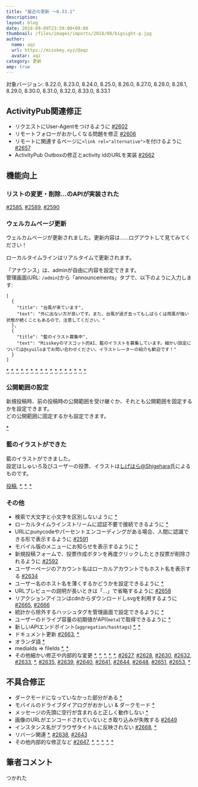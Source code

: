 ```yaml
---
title: "最近の更新 ～8.33.1"
description: 
layout: blog
date: 2018-09-09T23:59:00+09:00
thumbnail: /files/images/imports/2018/08/bigsight-p.jpg
author:
  name: aqz
  url: https://misskey.xyz/@aqz
  avatar: aqz
category: 更新
amp: true
---
```

対象バージョン: 8.22.0, 8.23.0, 8.24.0, 8.25.0, 8.26.0, 8.27.0, 8.28.0, 8.28.1, 8.29.0, 8.30.0, 8.31.0, 8.32.0, 8.33.0, 8.33.1

## ActivityPub関連修正
* リクエストにUser-Agentをつけるように [#2602](https://github.com/syuilo/misskey/pull/2602)
* リモートフォローがおかしくなる問題を修正 [#2606](https://github.com/syuilo/misskey/pull/2606)
* リモートに関連するページに`<link rel="alternative">`を付けるように [#2657](https://github.com/syuilo/misskey/pull/2657)
* ActivityPub Outboxの修正とactivity idのURLを実装 [#2662](https://github.com/syuilo/misskey/pull/2662)

## 機能向上
### リストの変更・削除…のAPIが実装された
[#2585](https://github.com/syuilo/misskey/pull/2585), [#2589](https://github.com/syuilo/misskey/pull/2589), [#2590](https://github.com/syuilo/misskey/pull/2590)

### ウェルカムページ更新
ウェルカムページが更新されました。更新内容は……ログアウトして見てみてください！

ローカルタイムラインはリアルタイムで更新されます。

「アナウンス」は、adminが自由に内容を設定できます。  
管理画面(URL: `/admin`)から「announcements」タブで、以下のように入力します:

```
[
  {
    "title": "台風が来ています",
    "text": "外に出ない方が良いです。また、台風が過ぎ去ってもしばらくは雨風が強い状態が続くこともあるので、注意してください。"
  },
  {
    "title": "藍のイラスト募集中",
    "text": "Misskeyのマスコット的AI、藍のイラストを募集しています。細かい設定については@syuiloまでお問い合わせください。イラストレーターの紹介も歓迎です！"
  }
]
```

[*](https://github.com/syuilo/misskey/commit/66f3a155e6050fc297d2f600e6d619c5dba0f764), [*](https://github.com/syuilo/misskey/commit/3698c679e23c184e897d86e9d75dfe2a110a282c), [*](https://github.com/syuilo/misskey/commit/6abff253ea718acc73ba3d1feca53161923319ae), [*](https://github.com/syuilo/misskey/commit/977200b7cd38191944cf9e078c7bff00314f9d78), [*](https://github.com/syuilo/misskey/commit/db943df0c8fbded2a2d5a8f56927c173e6aba931), [*](https://github.com/syuilo/misskey/commit/229e85b2c595a296d1f6501ad7057b72fb5ffd53), [*](https://github.com/syuilo/misskey/commit/451acb77df54d9d27177f0e3a618939d1a034310), [*](https://github.com/syuilo/misskey/commit/b4f86feddb213bf61a55dff6174a53a1561e8ffd), [*](https://github.com/syuilo/misskey/commit/91e0fc8c620a8b355151db481ccd59a6733f979b), [*](https://github.com/syuilo/misskey/commit/4a00c13b33fa647e4833317f2b2251b740968924), [*](https://github.com/syuilo/misskey/commit/8c6856d894b6ae95f1f935eb31857b43e9acff2d), [*](https://github.com/syuilo/misskey/commit/9e3abb9989e52682a5471a8773ee1007c51b0ef9), [*](https://github.com/syuilo/misskey/commit/39e44948361760c9686e359bd3901efda83a1c96), [*](https://github.com/syuilo/misskey/commit/1c84c0828ef87ca70dfec1f57aee533b099098ea), [*](https://github.com/syuilo/misskey/commit/2824d8a5b6d4232c12accea2f74d0b8f9e877764), [*](https://github.com/syuilo/misskey/commit/380cf0de6912000bf5fb18876dc910ce8b9a0e63), [*](https://github.com/syuilo/misskey/commit/82ee3a538be54992fad21137a6ae66f662f59d0f)

### 公開範囲の設定
新規投稿時、前の投稿時の公開範囲を受け継ぐか、それとも公開範囲を固定するかを設定できます。  
どの公開範囲に固定するかも設定できます。

[*](https://github.com/syuilo/misskey/commit/efaaa76185ec7ee39e855d90bdcdb8a4d13f0207)

### 藍のイラストができた
藍のイラストができました。  
設定はしゅいろ及びユーザーの投票、イラストは[しげはら@Shigehara](https://misskey.xyz/@Shigehara)氏によるものです。

[投稿](https://misskey.xyz/notes/5b93c4fb9eabe942536a3e2d), [*](https://github.com/syuilo/misskey/commit/c87b98c2af72cf8395808fcab43a6ce0555737da), [*](https://github.com/syuilo/misskey/commit/5d4e9aa9498c94f1c352432d7bc89f427d067723), [*](https://github.com/syuilo/misskey/commit/02c1515a0fe56969d4441e54597a43ef5606dc88)

### その他
- 検索で大文字と小文字を区別しないように [*](https://github.com/syuilo/misskey/commit/8b490b9b94511e85dd37ab655d5ccead71ba6a4e)
- ローカルタイムラインストリームに認証不要で接続できるように [*](https://github.com/syuilo/misskey/commit/dc1d7fa9d75dcf00a8e04b9f5ebe7c6262e0c597)
- URLにpunycodeやパーセントエンコーディングがある場合、人間に認識できる形で表示するように [#2591](https://github.com/syuilo/misskey/pull/2591)
- モバイル版のメニューにお知らせを表示するように [*](https://github.com/syuilo/misskey/commit/ff8d300ea84a5ee4294123768789ddcab13819da)
- 新規投稿フォームで、投票作成ボタンを再度クリックしたとき投票が削除されるように [#2592](https://github.com/syuilo/misskey/pull/2592)
- ユーザーページのアカウント名はローカルアカウントでもホスト名を表示する [#2634](https://github.com/syuilo/misskey/pull/2634)
- ユーザー名のホスト名を薄くするかどうかを設定できるように [*](https://github.com/syuilo/misskey/commit/2b50364ab4f94c1259fb5b5b2df74f5b2e654a90)
- URLプレビューの説明が長いときは「…」で省略するように [#2658](https://github.com/syuilo/misskey/pull/2658)
- リアクションアイコンはcdnからダウンロードしsvgを利用するように [#2665](https://github.com/syuilo/misskey/pull/2665), [#2666](https://github.com/syuilo/misskey/pull/2666)
- 統計から除外するハッシュタグを管理画面で設定できるように [*](https://github.com/syuilo/misskey/commit/7343e6e2e8e94b2a58943c62c047b5a7c4116e3a)
- ユーザーのドライブ容量の初期値がAPI(`meta`)で取得できるように [*](https://github.com/syuilo/misskey/commit/199573ccee68a9507e64221611b485e1c242a7f6)
- 新しいAPIエンドポイント(`aggregation/hashtags`) [*](https://github.com/syuilo/misskey/commit/e0deaec695650d22c92512cc2672ba3aade96eed), [*](https://github.com/syuilo/misskey/commit/d9fe9cc5df7d3b7964a303544dd3dbbdf1cf5dd7)
- ドキュメント更新 [#2663](https://github.com/syuilo/misskey/pull/2663), [*](https://github.com/syuilo/misskey/commit/2fe872a9c98e98335324068fb89237165a2d830c)
- オランダ語 [*](https://github.com/syuilo/misskey/commit/7c5bc03492a475eac1008d67869cba8dcbc78a07)
- mediaIds => fileIds [*](https://github.com/syuilo/misskey/commit/a1b82e97230eab994c06fc7c902e71539664d3d7), [*](https://github.com/syuilo/misskey/commit/37058e3480041a922ac5c193e4cc3bc29fd663ae)
- その他細かい修正や内部的な変更 [*](https://github.com/syuilo/misskey/commit/f42665d4bc65d9a0a5f58d0a62b384b3e670c2f6), [*](https://github.com/syuilo/misskey/commit/d279f8e9ffa5f192e205fa3b96933155f1cd180a), [*](https://github.com/syuilo/misskey/commit/f77eaaa08ab99533b4d3709ecb104c6974802525), [*](https://github.com/syuilo/misskey/commit/6fea2f52f10f4cb9f6cfb9210917c615a9423307), [*](https://github.com/syuilo/misskey/commit/b5ff2abdb9ee0c086c8970c738cce5d61761f8f5), [#2627](https://github.com/syuilo/misskey/pull/2627), [#2628](https://github.com/syuilo/misskey/pull/2628), [#2630](https://github.com/syuilo/misskey/pull/2630), [#2632](https://github.com/syuilo/misskey/pull/2632), [#2633](https://github.com/syuilo/misskey/pull/2633), [*](https://github.com/syuilo/misskey/commit/e2c6227f4713b91d94355c69d619ac2d5d865c1b#diff-bf6eb568c18bbd8d88c847d1bec7cda8), [#2635](https://github.com/syuilo/misskey/pull/2635), [#2639](https://github.com/syuilo/misskey/pull/2639), [#2640](https://github.com/syuilo/misskey/pull/2640), [#2641](https://github.com/syuilo/misskey/pull/2641), [#2644](https://github.com/syuilo/misskey/pull/2644), [#2648](https://github.com/syuilo/misskey/pull/2648), [#2651](https://github.com/syuilo/misskey/pull/2651), [#2653](https://github.com/syuilo/misskey/pull/2653), [*](https://github.com/syuilo/misskey/commit/106d4cc0d65edb01d3b71b3d91258550cd489825)

## 不具合修正
- ダークモードになっていなかった部分がある [*](https://github.com/syuilo/misskey/commit/a5eb19c878b58a9512f2a034d38ea97dec67a9a9)
- モバイルのドライブダイアログがおかしい & ダークモード [*](https://github.com/syuilo/misskey/commit/ef630195fa6a86ae54eaf866b38c5379dd79242e)
- メッセージの先頭に空行が含まれると正しく動作しない [*](https://github.com/syuilo/misskey/commit/13e822cba616604de7ffc71da495f46200fb815b)
- 画像のURLがエンコードされていないとき取り込みが失敗する [#2649](https://github.com/syuilo/misskey/pull/2649)
- インスタンス名がブラウザタイトルに反映されない [#2668](https://github.com/syuilo/misskey/pull/2668), [*](https://github.com/syuilo/misskey/commit/6a45bb21c384e722b0c67b0c65608cc62ae62b6a)
- リバーシ関連 [*](https://github.com/syuilo/misskey/commit/ba64de334afa9f38ead7285de3193f3b6e58fe75), [#2638](https://github.com/syuilo/misskey/pull/2638), [#2643](https://github.com/syuilo/misskey/pull/2643)
- その他内部的な修正など [#2647](https://github.com/syuilo/misskey/pull/2647), [*](https://github.com/syuilo/misskey/commit/10232c5866bdb79dd2d6cbc91d2b8f3827af3ad4), [*](https://github.com/syuilo/misskey/commit/10232c5866bdb79dd2d6cbc91d2b8f3827af3ad4), [*](https://github.com/syuilo/misskey/commit/0b5eec4ca805a7b006c151005115f5042dab0eae), [*](https://github.com/syuilo/misskey/commit/5cbcac713a70e619eb89e5dc7c9f9cfc8cc915e1), [*](https://github.com/syuilo/misskey/commit/19e1f996a6b1aef8148d4489199d65573dbacdfe)

## 筆者コメント
つかれた